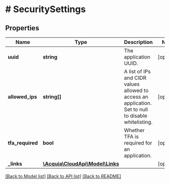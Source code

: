 # # SecuritySettings

## Properties

Name | Type | Description | Notes
------------ | ------------- | ------------- | -------------
**uuid** | **string** | The application UUID. | [optional]
**allowed_ips** | **string[]** | A list of IPs and CIDR values allowed to access an application. Set to null to disable whitelisting. | [optional]
**tfa_required** | **bool** | Whether TFA is required for an application. | [optional]
**_links** | [**\Acquia\CloudApi\Model\Links**](Links.md) |  | [optional]

[[Back to Model list]](../../README.md#models) [[Back to API list]](../../README.md#endpoints) [[Back to README]](../../README.md)
